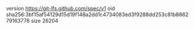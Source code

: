 version https://git-lfs.github.com/spec/v1
oid sha256:3bf15af54129d15d19f148a2dd1c4734083ed3f9288dd253c81b886279163778
size 26204
